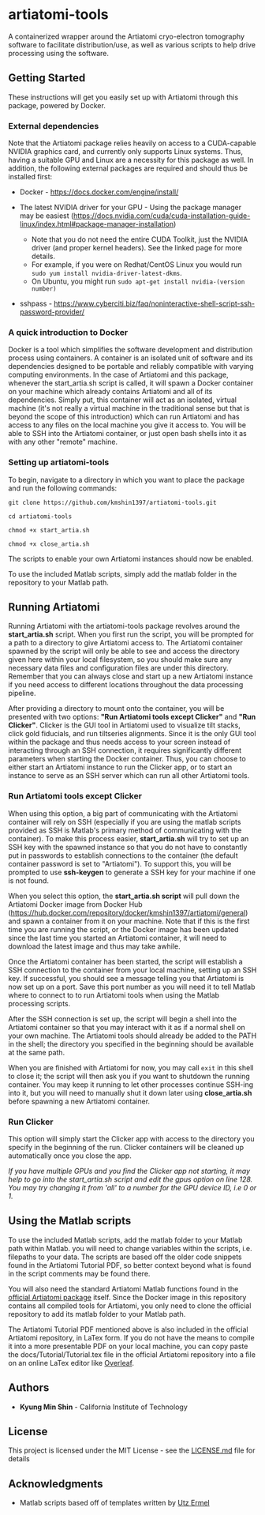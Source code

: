 # artiatomi-tools
A containerized wrapper around the Artiatomi cryo-electron tomography software to facilitate distribution/use, as well as various scripts to help drive processing using the software.

## Getting Started

These instructions will get you easily set up with Artiatomi through this package, powered by Docker.

### External dependencies
Note that the Artiatomi package relies heavily on access to a CUDA-capable NVIDIA graphics card, and currently only supports Linux systems.
Thus, having a suitable GPU and Linux are a necessity for this package as well.
In addition, the following external packages are required and should thus be installed first:

* Docker - https://docs.docker.com/engine/install/

* The latest NVIDIA driver for your GPU - Using the package manager may be easiest (https://docs.nvidia.com/cuda/cuda-installation-guide-linux/index.html#package-manager-installation) 
	* Note that you do not need the entire CUDA Toolkit, just the NVIDIA driver (and proper kernel headers). See the linked page for more details. 
	* For example, if you were on Redhat/CentOS Linux you would run `sudo yum install nvidia-driver-latest-dkms`.
	* On Ubuntu, you might run `sudo apt-get install nvidia-(version number)`

* sshpass - https://www.cyberciti.biz/faq/noninteractive-shell-script-ssh-password-provider/

### A quick introduction to Docker

Docker is a tool which simplifies the software development and distribution process using containers. A container is an isolated unit of software and its dependencies designed to be portable and reliably compatible with varying computing environments. In the case of Artiatomi and this package, whenever the start_artia.sh script is called, it will spawn a Docker container on your machine which already contains Artiatomi and all of its dependencies. Simply put, this container will act as an isolated, virtual machine (it's not really a virtual machine in the traditional sense but that is beyond the scope of this introduction) which can run Artiatomi and has access to any files on the local machine you give it access to. You will be able to SSH into the Artiatomi container, or just open bash shells into it as with any other "remote" machine.

### Setting up artiatomi-tools

To begin, navigate to a directory in which you want to place the package and run the following commands:

```
git clone https://github.com/kmshin1397/artiatomi-tools.git

cd artiatomi-tools

chmod +x start_artia.sh

chmod +x close_artia.sh
```
The scripts to enable your own Artiatomi instances should now be enabled.

To use the included Matlab scripts, simply add the matlab folder in the repository to your Matlab path.



## Running Artiatomi

Running Artiatomi with the artiatomi-tools package revolves around the **start_artia.sh** script. When you first run the script, you will be prompted for a path to a directory to give Artiatomi access to. The Artiatomi container spawned by the script will only be able to see and access the directory given here within your local filesystem, so you should make sure any necessary data files and configuration files are under this directory. Remember that you can always close and start up a new Artiatomi instance if you need access to different locations throughout the data processing pipeline.

After providing a directory to mount onto the container, you will be presented with two options: **"Run Artiatomi tools except Clicker"** and **"Run Clicker"**. Clicker is the GUI tool in Artiatomi used to visualize tilt stacks, click gold fiducials, and run tiltseries alignments. Since it is the only GUI tool within the package and thus needs access to your screen instead of interacting through an SSH connection, it requires significantly different parameters when starting the Docker container. Thus, you can choose to either start an Artiatomi instance to run the Clicker app, or to start an instance to serve as an SSH server which can run all other Artiatomi tools.

### Run Artiatomi tools except Clicker

When using this option, a big part of communicating with the Artiatomi container will rely on SSH (especially if you are using the matlab scripts provided as SSH is Matlab's primary method of communicating with the container). To make this process easier, **start_artia.sh** will try to set up an SSH key with the spawned instance so that you do not have to constantly put in passwords to establish connections to the container (the default container password is set to "Artiatomi"). To support this, you will be prompted to use **ssh-keygen** to generate a SSH key for your machine if one is not found.

When you select this option, the **start_artia.sh script** will pull down the Artiatomi Docker image from Docker Hub (https://hub.docker.com/repository/docker/kmshin1397/artiatomi/general) and spawn a container from it on your machine. Note that if this is the first time you are running the script, or the Docker image has been updated since the last time you started an Artiatomi container, it will need to download the latest image and thus may take awhile.  

Once the Artiatomi container has been started, the script will establish a SSH connection to the container from your local machine, setting up an SSH key. If successful, you should see a message telling you that Artiatomi is now set up on a port. Save this port number as you will need it to tell Matlab where to connect to to run Artiatomi tools when using the Matlab processing scripts.

After the SSH connection is set up, the script will begin a shell into the Artiatomi container so that you may interact with it as if a normal shell on your own machine. The Artiatomi tools should already be added to the PATH in the shell; the directory you specified in the beginning should be available at the same path.

When you are finished with Artiatomi for now, you may call `exit` in this shell to close it; the script will then ask you if you want to shutdown the running container. You may keep it running to let other processes continue SSH-ing into it, but you will need to manually shut it down later using **close_artia.sh** before spawning a new Artiatomi container.

### Run Clicker

This option will simply start the Clicker app with access to the directory you specify in the beginning of the run. Clicker containers will be cleaned up automatically once you close the app. 

*If you have multiple GPUs and you find the Clicker app not starting, it may help to go into the start_artia.sh script and edit the gpus option on line 128. You may try changing it from 'all' to a number for the GPU device ID, i.e 0 or 1.*

## Using the Matlab scripts

To use the included Matlab scripts, add the matlab folder to your Matlab path within Matlab. you will need to change variables within the scripts, i.e. filepaths to your data. The scripts are based off the older code snippets found in the Artiatomi Tutorial PDF, so better context beyond what is found in the script comments may be found there. 

You will also need the standard Artiatomi Matlab functions found in the [official Artiatomi package](https://github.com/uermel/Artiatomi) itself. Since the Docker image in this repository contains all compiled tools for Artiatomi, you only need to clone the official repository to add its matlab folder to your Matlab path. 

The Artiatomi Tutorial PDF mentioned above is also included in the official Artiatomi repository, in LaTex form. If you do not have the means to compile it into a more presentable PDF on your local machine, you can copy paste the docs/Tutorial/Tutorial.tex file in the official Artiatomi repository into a file on an online LaTex editor like [Overleaf](https://www.overleaf.com/).

## Authors

* **Kyung Min Shin** - California Institute of Technology

## License

This project is licensed under the MIT License - see the [LICENSE.md](LICENSE.md) file for details

## Acknowledgments

* Matlab scripts based off of templates written by [Utz Ermel](https://github.com/uermel)
